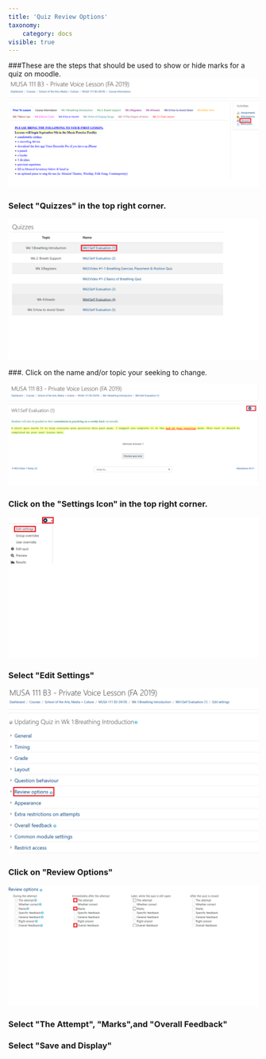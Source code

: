 ```yaml
---
title: 'Quiz Review Options'
taxonomy:
    category: docs
visible: true
---
```


###These are the steps that should be used to show or hide marks for a quiz on moodle.
![](MUSI-1.png)

### Select "Quizzes" in the top right corner.

![](MUSI-2.png)

###. Click on the name and/or topic your seeking to change.

![](MUSI-3.png)

### Click on the "Settings Icon" in the top right corner.

![](MUSI-4.png)


### Select "Edit Settings"


![](MUSI-5.png)

### Click on "Review Options"



![](MUSI-6.png)


### Select "The Attempt", "Marks",and "Overall Feedback"


### Select "Save and Display"
